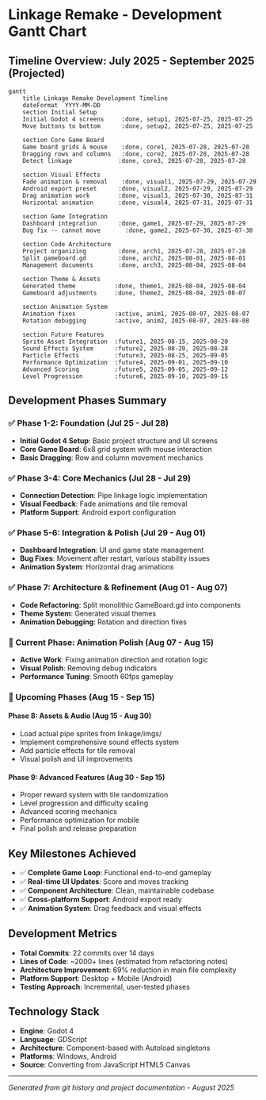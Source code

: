 # Linkage Remake - Development Gantt Chart

## Timeline Overview: July 2025 - September 2025 (Projected)

```mermaid
gantt
    title Linkage Remake Development Timeline
    dateFormat  YYYY-MM-DD
    section Initial Setup
    Initial Godot 4 screens     :done, setup1, 2025-07-25, 2025-07-25
    Move buttons to bottom      :done, setup2, 2025-07-25, 2025-07-25

    section Core Game Board
    Game board grids & mouse    :done, core1, 2025-07-28, 2025-07-28
    Dragging rows and columns   :done, core2, 2025-07-28, 2025-07-28
    Detect linkage             :done, core3, 2025-07-28, 2025-07-28

    section Visual Effects
    Fade animation & removal    :done, visual1, 2025-07-29, 2025-07-29
    Android export preset      :done, visual2, 2025-07-29, 2025-07-29
    Drag animation work        :done, visual3, 2025-07-30, 2025-07-31
    Horizontal animation       :done, visual4, 2025-07-31, 2025-07-31

    section Game Integration
    Dashboard integration      :done, game1, 2025-07-29, 2025-07-29
    Bug fix -- cannot move       :done, game2, 2025-07-30, 2025-07-30

    section Code Architecture
    Project organizing         :done, arch1, 2025-07-28, 2025-07-28
    Split gameboard.gd         :done, arch2, 2025-08-01, 2025-08-01
    Management documents       :done, arch3, 2025-08-04, 2025-08-04

    section Theme & Assets
    Generated theme           :done, theme1, 2025-08-04, 2025-08-04
    Gameboard adjustments     :done, theme2, 2025-08-04, 2025-08-07

    section Animation System
    Animation fixes           :active, anim1, 2025-08-07, 2025-08-07
    Rotation debugging        :active, anim2, 2025-08-07, 2025-08-08

    section Future Features
    Sprite Asset Integration  :future1, 2025-08-15, 2025-08-20
    Sound Effects System      :future2, 2025-08-20, 2025-08-28
    Particle Effects          :future3, 2025-08-25, 2025-09-05
    Performance Optimization  :future4, 2025-09-01, 2025-09-10
    Advanced Scoring          :future5, 2025-09-05, 2025-09-12
    Level Progression         :future6, 2025-09-10, 2025-09-15
```

## Development Phases Summary

### ✅ Phase 1-2: Foundation (Jul 25 - Jul 28)

- **Initial Godot 4 Setup**: Basic project structure and UI screens
- **Core Game Board**: 6x8 grid system with mouse interaction
- **Basic Dragging**: Row and column movement mechanics

### ✅ Phase 3-4: Core Mechanics (Jul 28 - Jul 29)

- **Connection Detection**: Pipe linkage logic implementation
- **Visual Feedback**: Fade animations and tile removal
- **Platform Support**: Android export configuration

### ✅ Phase 5-6: Integration & Polish (Jul 29 - Aug 01)

- **Dashboard Integration**: UI and game state management
- **Bug Fixes**: Movement after restart, various stability issues
- **Animation System**: Horizontal drag animations

### ✅ Phase 7: Architecture & Refinement (Aug 01 - Aug 07)

- **Code Refactoring**: Split monolithic GameBoard.gd into components
- **Theme System**: Generated visual themes
- **Animation Debugging**: Rotation and direction fixes

### 🔧 Current Phase: Animation Polish (Aug 07 - Aug 15)

- **Active Work**: Fixing animation direction and rotation logic
- **Visual Polish**: Removing debug indicators
- **Performance Tuning**: Smooth 60fps gameplay

### 🎯 Upcoming Phases (Aug 15 - Sep 15)

#### Phase 8: Assets & Audio (Aug 15 - Aug 30)

- Load actual pipe sprites from linkage/imgs/
- Implement comprehensive sound effects system
- Add particle effects for tile removal
- Visual polish and UI improvements

#### Phase 9: Advanced Features (Aug 30 - Sep 15)

- Proper reward system with tile randomization
- Level progression and difficulty scaling
- Advanced scoring mechanics
- Performance optimization for mobile
- Final polish and release preparation

## Key Milestones Achieved

- ✅ **Complete Game Loop**: Functional end-to-end gameplay
- ✅ **Real-time UI Updates**: Score and moves tracking
- ✅ **Component Architecture**: Clean, maintainable codebase
- ✅ **Cross-platform Support**: Android export ready
- ✅ **Animation System**: Drag feedback and visual effects

## Development Metrics

- **Total Commits**: 22 commits over 14 days
- **Lines of Code**: ~2000+ lines (estimated from refactoring notes)
- **Architecture Improvement**: 69% reduction in main file complexity
- **Platform Support**: Desktop + Mobile (Android)
- **Testing Approach**: Incremental, user-tested phases

## Technology Stack

- **Engine**: Godot 4
- **Language**: GDScript
- **Architecture**: Component-based with Autoload singletons
- **Platforms**: Windows, Android
- **Source**: Converting from JavaScript HTML5 Canvas

---

*Generated from git history and project documentation - August 2025*
